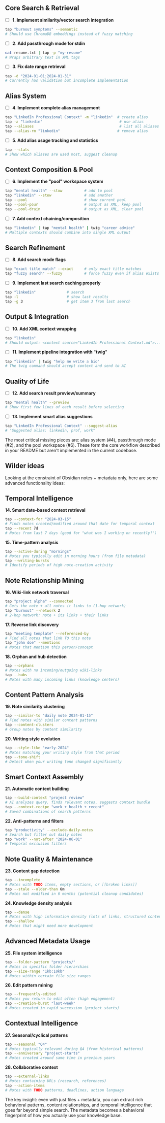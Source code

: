 ## Core Search & Retrieval

- [ ] **1. Implement similarity/vector search integration**
```bash
tap "burnout symptoms" --semantic
# Should use ChromaDB embeddings instead of fuzzy matching
```

- [ ] **2. Add passthrough mode for stdin**
```bash
cat resume.txt | tap -p "my-resume"
# Wraps arbitrary text in XML tags
```

- [ ] **3. Fix date range retrieval**
```bash
tap -d "2024-01-01:2024-01-31"
# Currently has validation but incomplete implementation
```

## Alias System

- [ ] **4. Implement complete alias management**
```bash
tap "LinkedIn Professional Context" -m "linkedin"  # create alias
tap -a "linkedin"                                   # use alias
tap --aliases                                       # list all aliases
tap --alias-rm "linkedin"                          # remove alias
```

- [ ] **5. Add alias usage tracking and statistics**
```bash
tap --stats
# Show which aliases are used most, suggest cleanup
```

## Context Composition & Pool

- [ ] **6. Implement the "pool" workspace system**
```bash
tap "mental health" --stow          # add to pool
tap "linkedin" --stow               # add another
tap --pool                          # show current pool
tap --pool-pour                     # output as XML, keep pool
tap --pool-drain                    # output as XML, clear pool
```

- [ ] **7. Add context chaining/composition**
```bash
tap "linkedin" | tap "mental health" | twig "career advice"
# Multiple contexts should combine into single XML output
```

## Search Refinement

- [ ] **8. Add search mode flags**
```bash
tap "exact title match" --exact     # only exact title matches
tap "fuzzy search" --fuzzy          # force fuzzy even if alias exists
```

- [ ] **9. Implement last search caching properly**
```bash
tap "linkedin"              # search
tap -l                      # show last results
tap -g 3                    # get item 3 from last search
```

## Output & Integration

- [ ] **10. Add XML context wrapping**
```bash
tap "linkedin"
# Should output: <context source="LinkedIn Professional Context.md">...</context>
```

- [ ] **11. Implement pipeline integration with "twig"**
```bash
tap "linkedin" | twig "help me write a bio"
# The twig command should accept context and send to AI
```

## Quality of Life

- [ ] **12. Add search result preview/summary**
```bash
tap "mental health" --preview
# Show first few lines of each result before selecting
```

- [ ] **13. Implement smart alias suggestions**
```bash
tap "LinkedIn Professional Context" --suggest-alias
# "Suggested alias: linkedin, prof, work"
```

The most critical missing pieces are: alias system (#4), passthrough mode (#2), and the pool workspace (#6). These form the core workflow described in your README but aren't implemented in the current codebase.

## Wilder ideas

Looking at the constraint of Obsidian notes + metadata only, here are some advanced functionality ideas:

## Temporal Intelligence

**14. Smart date-based context retrieval**
```bash
tap --context-for "2024-03-15"
# Finds notes created/modified around that date for temporal context
tap --recent 7d
# Notes from last 7 days (good for "what was I working on recently?")
```

**15. Time-pattern analysis**
```bash
tap --active-during "mornings"
# Notes you typically edit in morning hours (from file metadata)
tap --writing-bursts
# Identify periods of high note-creation activity
```

## Note Relationship Mining

**16. Wiki-link network traversal**
```bash
tap "project alpha" --connected
# Gets the note + all notes it links to (1-hop network)
tap "burnout" --network 2
# 2-hop network: note + its links + their links
```

**17. Reverse link discovery**
```bash
tap "meeting template" --referenced-by
# Find all notes that link TO this note
tap "john doe" --mentions
# Notes that mention this person/concept
```

**18. Orphan and hub detection**
```bash
tap --orphans
# Notes with no incoming/outgoing wiki-links
tap --hubs
# Notes with many incoming links (knowledge centers)
```

## Content Pattern Analysis

**19. Note similarity clustering**
```bash
tap --similar-to "daily note 2024-01-15"
# Find notes with similar content patterns
tap --content-clusters
# Group notes by content similarity
```

**20. Writing style evolution**
```bash
tap --style-like "early-2024"
# Notes matching your writing style from that period
tap --tone-shift
# Detect when your writing tone changed significantly
```

## Smart Context Assembly

**21. Automatic context building**
```bash
tap --build-context "project review"
# AI analyzes query, finds relevant notes, suggests context bundle
tap --context-recipe "work + health + recent"
# Saved combinations of search patterns
```

**22. Anti-patterns and filters**
```bash
tap "productivity" --exclude-daily-notes
# Search but filter out daily notes
tap "work" --not-after "2024-06-01"
# Temporal exclusion filters
```

## Note Quality & Maintenance

**23. Content gap detection**
```bash
tap --incomplete
# Notes with TODO items, empty sections, or [[broken links]]
tap --stale --older-than 6m
# Notes not modified in 6 months (potential cleanup candidates)
```

**24. Knowledge density analysis**
```bash
tap --dense
# Notes with high information density (lots of links, structured content)
tap --shallow
# Notes that might need more development
```

## Advanced Metadata Usage

**25. File system intelligence**
```bash
tap --folder-pattern "projects/"
# Notes in specific folder hierarchies
tap --size-range "1kb:10kb"
# Notes within certain file size ranges
```

**26. Edit pattern mining**
```bash
tap --frequently-edited
# Notes you return to edit often (high engagement)
tap --creation-burst "last-week"
# Notes created in rapid succession (project starts)
```

## Contextual Intelligence

**27. Seasonal/cyclical patterns**
```bash
tap --seasonal "Q4"
# Notes typically relevant during Q4 (from historical patterns)
tap --anniversary "project-starts"
# Notes created around same time in previous years
```

**28. Collaborative context**
```bash
tap --external-links
# Notes containing URLs (research, references)
tap --action-items
# Notes with TODO patterns, deadlines, action language
```

The key insight: even with just files + metadata, you can extract rich behavioral patterns, content relationships, and temporal intelligence that goes far beyond simple search. The metadata becomes a behavioral fingerprint of how you actually use your knowledge base.
